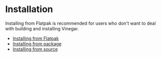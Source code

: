 # Installation

Installing from Flatpak is recommended for users who don't want to deal with building and installing Vinegar.

- [Installing from Flatpak](guides/flatpak.md)
- [Installing from package](guides/package.md)
- [Installing from source](guides/source.md)
